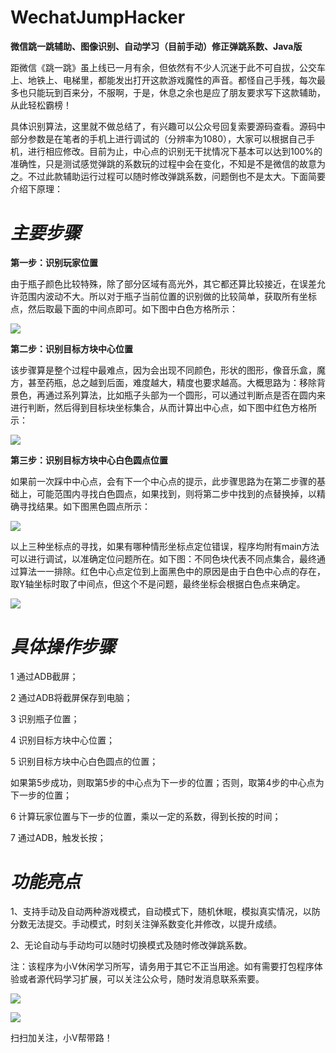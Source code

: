 # WechatJumpHacker

**微信跳一跳辅助、图像识别、自动学习（目前手动）修正弹跳系数、Java版**

距微信《跳一跳》虽上线已一月有余，但依然有不少人沉迷于此不可自拔，公交车上、地铁上、电梯里，都能发出打开这款游戏魔性的声音。都怪自己手残，每次最多也只能玩到百来分，不服啊，于是，休息之余也是应了朋友要求写下这款辅助，从此轻松霸榜！

具体识别算法，这里就不做总结了，有兴趣可以公众号回复索要源码查看。源码中部分参数是在笔者的手机上进行调试的（分辨率为1080），大家可以根据自己手机，进行相应修改。目前为止，中心点的识别无干扰情况下基本可以达到100%的准确性，只是测试感觉弹跳的系数玩的过程中会在变化，不知是不是微信的故意为之。不过此款辅助运行过程可以随时修改弹跳系数，问题倒也不是太大。下面简要介绍下原理：



# _**主要步骤**_

  
**第一步：识别玩家位置**

由于瓶子颜色比较特殊，除了部分区域有高光外，其它都还算比较接近，在误差允许范围内波动不大。所以对于瓶子当前位置的识别做的比较简单，获取所有坐标点，然后取最下面的中间点即可。如下图中白色方格所示：

![](http://mmbiz.qpic.cn/mmbiz_png/3e0n8JBRmVJoz5BRdkLXVbr5xL2es5CBLnB7n5KmlwGibZDiaqesiaPst5Qlhn9IpRibVUFwW1Mb7ibuGVOnt0sfLLQ/640?wx_fmt=png&tp=webp&wxfrom=5&wx_lazy=1)

**第二步：识别目标方块中心位置**

该步骤算是整个过程中最难点，因为会出现不同颜色，形状的图形，像音乐盒，魔方，甚至药瓶，总之越到后面，难度越大，精度也要求越高。大概思路为：移除背景色，再通过系列算法，比如瓶子头部为一个圆形，可以通过判断点是否在圆内来进行判断，然后得到目标块坐标集合，从而计算出中心点，如下图中红色方格所示：

![](http://mmbiz.qpic.cn/mmbiz_png/3e0n8JBRmVJoz5BRdkLXVbr5xL2es5CBLnB7n5KmlwGibZDiaqesiaPst5Qlhn9IpRibVUFwW1Mb7ibuGVOnt0sfLLQ/640?wx_fmt=png&tp=webp&wxfrom=5&wx_lazy=1)

**第三步：识别目标方块中心白色圆点位置**

如果前一次踩中中心点，会有下一个中心点的提示，此步骤思路为在第二步骤的基础上，可能范围内寻找白色圆点，如果找到，则将第二步中找到的点替换掉，以精确寻找结果。如下图黑色圆点所示：

![](http://mmbiz.qpic.cn/mmbiz_png/3e0n8JBRmVJoz5BRdkLXVbr5xL2es5CBoyGUiaFeLJePlmaQiaaUjBgIIDzfGnDxThzsk4wKZsCbb3icBPr6WW8Jg/640?wx_fmt=png&tp=webp&wxfrom=5&wx_lazy=1)

以上三种坐标点的寻找，如果有哪种情形坐标点定位错误，程序均附有main方法可以进行调试，以准确定位问题所在。如下图：不同色块代表不同点集合，最终通过算法一一排除。红色中心点定位到上面黑色中的原因是由于白色中心点的存在，取Y轴坐标时取了中间点，但这个不是问题，最终坐标会根据白色点来确定。

![](http://mmbiz.qpic.cn/mmbiz_png/3e0n8JBRmVJoz5BRdkLXVbr5xL2es5CBibVRcsTUtVgpYvJl9SDOOlBuha0RfekhnJ4on1BcHxrJ06aMkTDYrew/640?wx_fmt=png&tp=webp&wxfrom=5&wx_lazy=1)

# _**具体操作步骤**_

1 通过ADB截屏；

2 通过ADB将截屏保存到电脑；

3 识别瓶子位置；

4 识别目标方块中心位置；

5 识别目标方块中心白色圆点的位置；

如果第5步成功，则取第5步的中心点为下一步的位置；否则，取第4步的中心点为下一步的位置；

6 计算玩家位置与下一步的位置，乘以一定的系数，得到长按的时间；

7 通过ADB，触发长按；



# _**功能亮点**_

1、支持手动及自动两种游戏模式，自动模式下，随机休眠，模拟真实情况，以防分数无法提交。手动模式，时刻关注弹系数变化并修改，以提升成绩。

2、无论自动与手动均可以随时切换模式及随时修改弹跳系数。

注：该程序为小V休闲学习所写，请务用于其它不正当用途。如有需要打包程序体验或者源代码学习扩展，可以关注公众号，随时发消息联系索要。

![](http://mmbiz.qpic.cn/mmbiz_jpg/3e0n8JBRmVIKH9eM4flSJJPcmibqO6hsHeXy5UA1oI7LUOPV9ZABtRuN43GZEf1mrgymPleYMd3bMnVV2y95vQQ/640?wx_fmt=jpeg&tp=webp&wxfrom=5&wx_lazy=1)

![](http://mmbiz.qpic.cn/mmbiz_gif/3e0n8JBRmVJjha4usicjJwHPHDSbRpDbvccXZaV9icgWkhVSjPmmbJAbcx4DyPNRiaY8cJibIdkAcEYXRGUZP5bYHw/640?wx_fmt=gif&tp=webp&wxfrom=5&wx_lazy=1)

扫扫加关注，小Ⅴ帮带路！

